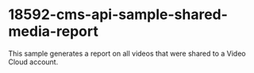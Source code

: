 # 18592-cms-api-sample-shared-media-report
This sample generates a report on all videos that were shared to a Video Cloud account.
